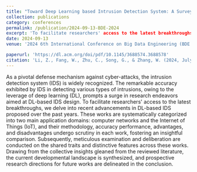 ```yaml
---
title: "Toward Deep Learning based Intrusion Detection System: A Survey"
collection: publications
category: conferences
permalink: /publication/2024-09-13-BDE-2024
excerpt: 'To facilitate researchers' access to the latest breakthroughs, we delve into recent advancements in DL-based IDS proposed over the past years. These works are systematically categorized into two main application domains: computer networks and the Internet of Things (IoT), and their methodology, accuracy performance, advantages, and disadvantages undergo scrutiny in each work, fostering an insightful comparison. Subsequently, meticulous examination and deliberation are conducted on the shared traits and distinctive features across these works. Drawing from the collective insights gleaned from the reviewed literature, the current developmental landscape is synthesized, and prospective research directions for future works are delineated in the conclusion.'
date: 2024-09-13
venue: '2024 6th International Conference on Big Data Engineering (BDE 2024)'

paperurl: 'https://dl.acm.org/doi/pdf/10.1145/3688574.3688578'
citation: 'Li, Z., Fang, W., Zhu, C., Song, G., & Zhang, W. (2024, July). Toward Deep Learning based Intrusion Detection System: A Survey. In Proceedings of the 2024 6th International Conference on Big Data Engineering (pp. 25-32).'
---
```


As a pivotal defense mechanism against cyber-attacks, the intrusion detection system (IDS) is widely recognized. The remarkable accuracy exhibited by IDS in detecting various types of intrusions, owing to the leverage of deep learning (DL), prompts a surge in research endeavors aimed at DL-based IDS design. To facilitate researchers' access to the latest breakthroughs, we delve into recent advancements in DL-based IDS proposed over the past years. These works are systematically categorized into two main application domains: computer networks and the Internet of Things (IoT), and their methodology, accuracy performance, advantages, and disadvantages undergo scrutiny in each work, fostering an insightful comparison. Subsequently, meticulous examination and deliberation are conducted on the shared traits and distinctive features across these works. Drawing from the collective insights gleaned from the reviewed literature, the current developmental landscape is synthesized, and prospective research directions for future works are delineated in the conclusion.
